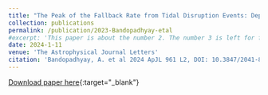 ```yaml
---
title: "The Peak of the Fallback Rate from Tidal Disruption Events: Dependence on Stellar Type"
collection: publications
permalink: /publication/2023-Bandopadhyay-etal
#excerpt: 'This paper is about the number 2. The number 3 is left for future work.'
date: 2024-1-11
venue: 'The Astrophysical Journal Letters'
citation: 'Bandopadhyay, A. et al 2024 ApJL 961 L2, DOI: 10.3847/2041-8213/ad0388'
---
```


[Download paper here](10.3847/2041-8213/ad0388){:target="_blank"}
